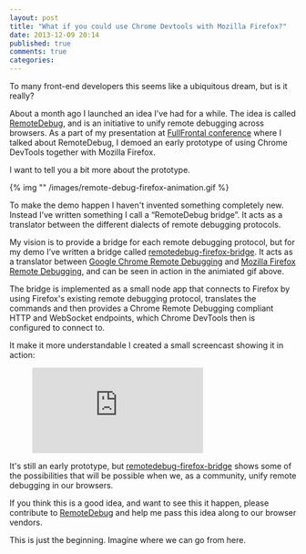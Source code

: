 ```yaml
---
layout: post
title: "What if you could use Chrome Devtools with Mozilla Firefox?"
date: 2013-12-09 20:14
published: true
comments: true
categories:
---
```


To many front-end developers this seems like a ubiquitous dream, but is it really?

About a month ago I launched an idea I’ve had for a while. The idea is called [RemoteDebug](http://remotedebug.org), and is an initiative to unify remote debugging across browsers. As a part of my presentation at [FullFrontal conference](http://2013.full-frontal.org/#our-web-development-workflow-is-completely-broken) where I talked about RemoteDebug, I demoed an early prototype of using Chrome DevTools together with Mozilla Firefox.

I want to tell you a bit more about the prototype.

{% img "" /images/remote-debug-firefox-animation.gif %}

<!--more-->

To make the demo happen I haven't invented something completely new. Instead I’ve written something I call a “RemoteDebug bridge”. It acts as a translator between the different dialects of remote debugging protocols.

My vision is to provide a bridge for each remote debugging protocol, but for my demo I’ve written a bridge called [remotedebug-firefox-bridge](https://github.com/auchenberg/remotedebug-firefox-bridge). It acts as a translator between [Google Chrome Remote Debugging](https://developers.google.com/chrome-developer-tools/docs/debugger-protocol) and [Mozilla Firefox Remote Debugging](https://wiki.mozilla.org/Remote_Debugging_Protocol), and can be seen in action in the animiated gif above.

The bridge is implemented as a small node app that connects to Firefox by using Firefox's existing remote debugging protocol, translates the commands and then provides a Chrome Remote Debugging compliant HTTP and WebSocket endpoints, which Chrome DevTools then is configured to connect to.

It make it more understandable I created a small screencast showing it in action:

<figure>
  <iframe src="http://www.youtube.com/embed/86qg7zYh3AY" frameborder="0" allowfullscreen></iframe>
</figure>


It's still an early prototype, but [remotedebug-firefox-bridge](https://github.com/auchenberg/remotedebug-firefox-bridge) shows some of the possibilities that will be possible when we, as a community, unify remote debugging in our browsers.

If you think this is a good idea, and want to see this it happen, please contribute to [RemoteDebug](http://remotedebug.org) and help me pass this idea along to our browser vendors.

This is just the beginning. Imagine where we can go from here.

